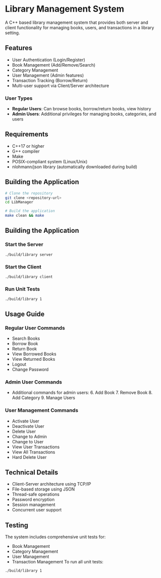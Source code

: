 # Library Management System

A C++ based library management system that provides both server and client functionality for managing books, users, and transactions in a library setting.

## Features

- User Authentication (Login/Register)
- Book Management (Add/Remove/Search)
- Category Management
- User Management (Admin features)
- Transaction Tracking (Borrow/Return)
- Multi-user support via Client/Server architecture

### User Types

- **Regular Users**: Can browse books, borrow/return books, view history
- **Admin Users**: Additional privileges for managing books, categories, and users

## Requirements

- C++17 or higher
- G++ compiler
- Make
- POSIX-compliant system (Linux/Unix)
- nlohmann/json library (automatically downloaded during build)

## Building the Application

```bash
# Clone the repository
git clone <repository-url>
cd LibManager

# Build the application
make clean && make

```
## Building the Application

### Start the Server
```
./build/library server
```

### Start the Client
```
./build/library client
```

### Run Unit Tests
```
./build/library 1
```

## Usage Guide
### Regular User Commands
- Search Books
- Borrow Book
- Return Book
- View Borrowed Books
- View Returned Books
- Logout
- Change Password

### Admin User Commands
- Additional commands for admin users: 6. Add Book 7. Remove Book 8. Add Category 9. Manage Users

### User Management Commands
- Activate User
- Deactivate User
- Delete User
- Change to Admin
- Change to User
- View User Transactions
- View All Transactions
- Hard Delete User

## Technical Details
- Client-Server architecture using TCP/IP
- File-based storage using JSON
- Thread-safe operations
- Password encryption
- Session management
- Concurrent user support

## Testing
The system includes comprehensive unit tests for:

- Book Management
- Category Management
- User Management
- Transaction Management
To run all unit tests:
```bash
./build/library 1
```